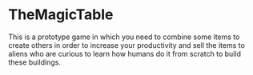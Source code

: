 # TheMagicTable
This is a prototype game in which you need to combine some items to create others in order to increase your productivity and sell the items to aliens who are curious to learn how humans do it from scratch to build these buildings.

